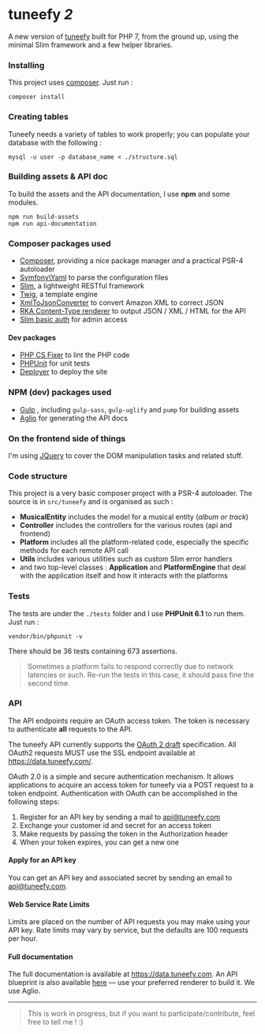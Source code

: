 # tuneefy _2_

A new version of [tuneefy](http://tuneefy.com) built for PHP 7, from the ground up, using the minimal Slim framework and a few helper libraries.

### Installing

This project uses [composer](https://getcomposer.org/). Just run :

    composer install

### Creating tables

Tuneefy needs a variety of tables to work properly; you can populate your database with the following :

    mysql -u user -p database_name < ./structure.sql

### Building assets & API doc

To build the assets and the API documentation, I use **npm** and some modules.

    npm run build-assets
    npm run api-documentation

### Composer packages used

  - [Composer](https://getcomposer.org/), providing a nice package manager *and* a practical PSR-4 autoloader
  - [Symfony\Yaml](http://symfony.com/doc/current/components/yaml/introduction.html) to parse the configuration files
  - [Slim](http://www.slimframework.com/), a lightweight RESTful framework
  - [Twig](http://twig.sensiolabs.org/), a template engine
  - [XmlToJsonConverter](https://github.com/markwilson/xml-to-json) to convert Amazon XML to correct JSON
  - [RKA Content-Type renderer](https://github.com/akrabat/rka-content-type-renderer) to output JSON / XML / HTML for the API
  - [Slim basic auth](https://github.com/tuupola/slim-basic-auth) for admin access

#### Dev packages

  - [PHP CS Fixer](https://github.com/FriendsOfPHP/PHP-CS-Fixer) to lint the PHP code
  - [PHPUnit](https://phpunit.de/) for unit tests
  - [Deployer](https://deployer.org) to deploy the site

### NPM (dev) packages used

  - [Gulp](http://gulpjs.com/) , including `gulp-sass`, `gulp-uglify` and `pump` for building assets
  - [Aglio](https://github.com/danielgtaylor/aglio) for generating the API docs

### On the frontend side of things

I'm using [JQuery](http://jquery.com) to cover the DOM manipulation tasks and related stuff.

### Code structure

This project is a very basic composer project with a PSR-4 autoloader.
The source is in `src/tuneefy` and is organised as such :

  * **MusicalEntity** includes the model for a musical entity (_album or track_)
  * **Controller** includes the controllers for the various routes (api and frontend)
  * **Platform** includes all the platform-related code, especially the specific methods for each remote API call
  * **Utils** includes various utilities such as custom Slim error handlers
  * and two top-level classes : **Application** and **PlatformEngine** that deal with the application itself and how it interacts with the platforms

### Tests

The tests are under the `./tests` folder and I use **PHPUnit 6.1** to run them.
Just run :

    vendor/bin/phpunit -v

There should be 36 tests containing 673 assertions.

> Sometimes a platform fails to respond correctly due to network latencies or such. Re-run the tests in this case, it should pass fine the second time.

### API

The API endpoints require an OAuth access token. The token is necessary to authenticate **all** requests to the API.

The tuneefy API currently supports the [OAuth 2 draft](https://oauth.net/2/) specification. All OAuth2 requests MUST use the SSL endpoint available at https://data.tuneefy.com/.

OAuth 2.0 is a simple and secure authentication mechanism. It allows applications to acquire an access token for tuneefy via a POST request to a token endpoint. Authentication with OAuth can be accomplished in the following steps:

  1. Register for an API key by sending a mail to api@tuneefy.com
  2. Exchange your customer id and secret for an access token
  3. Make requests by passing the token in the Authorization header
  4. When your token expires, you can get a new one 

#### Apply for an API key

You can get an API key and associated secret by sending an email to api@tuneefy.com.

#### Web Service Rate Limits

Limits are placed on the number of API requests you may make using your API key. Rate limits may vary by service, but the defaults are 100 requests per hour.

#### Full documentation

The full documentation is available at https://data.tuneefy.com. An API blueprint is also available [here](https://github.com/tchapi/tuneefy2/blob/master/app/templates/api/main.apib) — use your preferred renderer to build it. We use Aglio.


- - -

> This is work in progress, but if you want to participate/contribute, feel free to tell me ! :)
